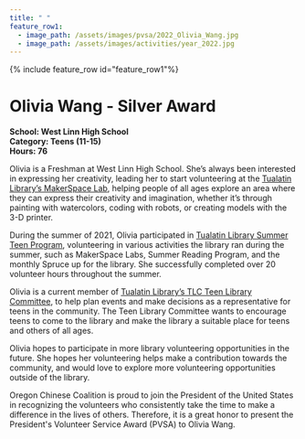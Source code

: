 ```yaml
---
title: " "
feature_row1:
  - image_path: /assets/images/pvsa/2022_Olivia_Wang.jpg
  - image_path: /assets/images/activities/year_2022.jpg
---
```


{% include feature_row id="feature_row1"%}

# Olivia Wang - Silver Award

**School: West Linn High School**  
**Category: Teens (11-15)**  
**Hours: 76**  

Olivia is a Freshman at West Linn High School. She’s always been interested in expressing her creativity, leading her to start volunteering at the [Tualatin Library’s MakerSpace Lab](https://www.tualatinoregon.gov/library/makerspace-open-lab-21), helping people of all ages explore an area where they can express their creativity and imagination, whether it’s through painting with watercolors, coding with robots, or creating models with the 3-D printer.

During the summer of 2021, Olivia participated in [Tualatin Library Summer Teen Program](https://www.tualatinoregon.gov/volunteer/library-summer-teens-2023), volunteering in various activities the library ran during the summer, such as MakerSpace Labs, Summer Reading Program, and the monthly Spruce up for the library. She successfully completed over 20 volunteer hours throughout the summer.

Olivia is a current member of [Tualatin Library’s TLC Teen Library Committee](https://www.tualatinoregon.gov/library/teen-library-committee), to help plan events and make decisions as a representative for teens in the community. The Teen Library Committee wants to encourage teens to come to the library and make the library a suitable place for teens and others of all ages.

Olivia hopes to participate in more library volunteering opportunities in the future. She hopes her volunteering helps make a contribution towards the community, and would love to explore more volunteering opportunities outside of the library.

Oregon Chinese Coalition is proud to join the President of the United States in recognizing the volunteers who consistently take the time to make a difference in the lives of others. Therefore, it is a great honor to present the President's Volunteer Service Award (PVSA) to Olivia Wang.
